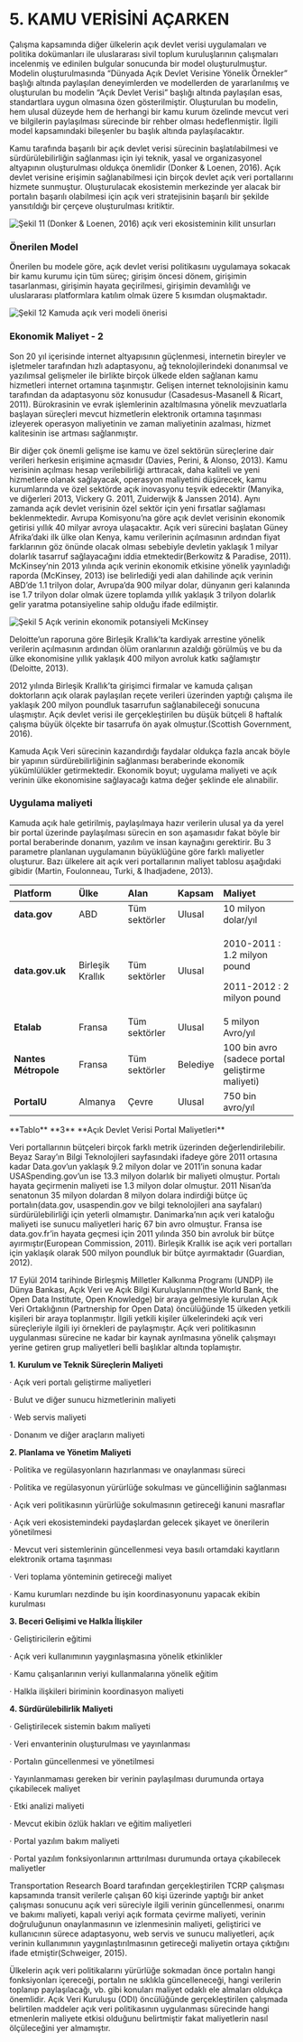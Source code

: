 # 5. KAMU VERİSİNİ AÇARKEN

Çalışma kapsamında diğer ülkelerin açık devlet verisi uygulamaları ve politika dokümanları ile uluslararası sivil toplum kuruluşlarının çalışmaları incelenmiş ve edinilen bulgular sonucunda bir model oluşturulmuştur. Modelin oluşturulmasında “Dünyada Açık Devlet Verisine Yönelik Örnekler” başlığı altında paylaşılan deneyimlerden ve modellerden de yararlanılmış ve oluşturulan bu modelin “Açık Devlet Verisi” başlığı altında paylaşılan esas, standartlara uygun olmasına özen gösterilmiştir. Oluşturulan bu modelin, hem ulusal düzeyde hem de herhangi bir kamu kurum özelinde mevcut veri ve bilgilerin paylaşılması sürecinde bir rehber olması hedeflenmiştir. İlgili model kapsamındaki bileşenler bu başlık altında paylaşılacaktır.

Kamu tarafında başarılı bir açık devlet verisi sürecinin başlatılabilmesi ve sürdürülebilirliğin sağlanması için iyi teknik, yasal ve organizasyonel altyapının oluşturulması oldukça önemlidir \(Donker & Loenen, 2016\). Açık devlet verisine erişimin sağlanabilmesi için birçok devlet açık veri portallarını hizmete sunmuştur. Oluşturulacak ekosistemin merkezinde yer alacak bir portalın başarılı olabilmesi için açık veri stratejisinin başarılı bir şekilde yansıtıldığı bir çerçeve oluşturulması kritiktir.  

![&#x15E;ekil 11 \(Donker &amp; Loenen, 2016\) a&#xE7;&#x131;k veri ekosisteminin kilit unsurlar&#x131;](.gitbook/assets/8.png)

### Önerilen Model

Önerilen bu modele göre, açık devlet verisi politikasını uygulamaya sokacak bir kamu kurumu için tüm süreç; girişim öncesi dönem, girişimin tasarlanması, girişimin hayata geçirilmesi, girişimin devamlılığı ve uluslararası platformlara katılım olmak üzere 5 kısımdan oluşmaktadır.

![&#x15E;ekil 12 Kamuda a&#xE7;&#x131;k veri modeli &#xF6;nerisi](.gitbook/assets/9.png)

### Ekonomik Maliyet - 2

Son 20 yıl içerisinde internet altyapısının güçlenmesi, internetin bireyler ve işletmeler tarafından hızlı adaptasyonu, ağ teknolojilerindeki donanımsal ve yazılımsal gelişmeler ile birlikte birçok ülkede elden sağlanan kamu hizmetleri internet ortamına taşınmıştır. Gelişen internet teknolojisinin kamu tarafından da adaptasyonu söz konusudur \(Casadesus-Masanell & Ricart, 2011\). Bürokrasinin ve evrak işlemlerinin azaltılmasına yönelik mevzuatlarla başlayan süreçleri mevcut hizmetlerin elektronik  ortamına taşınması izleyerek operasyon maliyetinin ve zaman maliyetinin azalması, hizmet kalitesinin ise artması sağlanmıştır.

Bir diğer çok önemli gelişme ise kamu ve özel sektörün süreçlerine dair verileri herkesin erişimine açmasıdır \(Davies, Perini, & Alonso, 2013\). Kamu verisinin açılması hesap verilebilirliği arttıracak, daha kaliteli ve yeni hizmetlere olanak sağlayacak, operasyon maliyetini düşürecek, kamu kurumlarında ve özel sektörde açık inovasyonu teşvik edecektir \(Manyika, ve diğerleri 2013, Vickery G. 2011, Zuiderwijk & Janssen 2014\). Aynı zamanda açık devlet verisinin özel sektör için yeni fırsatlar sağlaması beklenmektedir. Avrupa Komisyonu’na göre açık devlet verisinin ekonomik getirisi yıllık 40 milyar avroya ulaşacaktır. Açık veri sürecini başlatan Güney Afrika’daki ilk ülke olan Kenya, kamu verilerinin açılmasının ardından fiyat farklarının göz önünde olacak olması sebebiyle devletin yaklaşık 1 milyar dolarlık tasarruf sağlayacağını iddia etmektedir\(Berkowitz & Paradise, 2011\). McKinsey’nin 2013 yılında açık verinin ekonomik etkisine yönelik yayınladığı raporda \(McKinsey, 2013\) ise belirlediği yedi alan dahilinde açık verinin ABD’de 1.1 trilyon dolar, Avrupa’da 900 milyar dolar, dünyanın geri kalanında ise 1.7 trilyon dolar olmak üzere toplamda yıllık yaklaşık 3 trilyon dolarlık gelir yaratma potansiyeline sahip olduğu ifade edilmiştir.

![&#x15E;ekil 5 A&#xE7;&#x131;k verinin ekonomik potansiyeli McKinsey](.gitbook/assets/5.png)

Deloitte’un raporuna göre Birleşik Krallık’ta kardiyak arrestine yönelik verilerin açılmasının ardından ölüm oranlarının azaldığı görülmüş ve bu da ülke ekonomisine yıllık yaklaşık 400 milyon avroluk katkı sağlamıştır \(Deloitte, 2013\).

2012 yılında Birleşik Krallık’ta girişimci firmalar ve  kamuda çalışan doktorların açık olarak paylaşılan reçete verileri üzerinden yaptığı çalışma ile yaklaşık 200 milyon poundluk tasarrufun sağlanabileceği sonucuna ulaşmıştır. Açık devlet verisi ile gerçekleştirilen bu düşük bütçeli 8 haftalık çalışma büyük ölçekte bir tasarrufa ön ayak olmuştur.\(Scottish Government, 2016\).

Kamuda Açık Veri sürecinin kazandırdığı faydalar oldukça fazla ancak böyle bir yapının sürdürebilirliğinin sağlanması beraberinde ekonomik yükümlülükler getirmektedir. Ekonomik boyut; uygulama maliyeti ve açık verinin ülke ekonomisine sağlayacağı katma değer şeklinde ele alınabilir.  


### **Uygulama maliyeti**

Kamuda açık hale getirilmiş, paylaşılmaya hazır verilerin ulusal ya da yerel bir portal üzerinde paylaşılması sürecin en son aşamasıdır fakat böyle bir portal beraberinde donanım, yazılım ve insan kaynağını gerektirir. Bu 3 parametre planlanan uygulamanın büyüklüğüne göre farklı maliyetler oluşturur. Bazı ülkelere ait açık veri portallarının maliyet tablosu aşağıdaki gibidir \(Martin, Foulonneau, Turki, & Ihadjadene, 2013\).

<table>
  <thead>
    <tr>
      <th style="text-align:left"><b>Platform</b>
      </th>
      <th style="text-align:left"><b>&#xDC;lke</b>
      </th>
      <th style="text-align:left"><b>Alan</b>
      </th>
      <th style="text-align:left"><b>Kapsam</b>
      </th>
      <th style="text-align:left"><b>Maliyet</b>
      </th>
    </tr>
  </thead>
  <tbody>
    <tr>
      <td style="text-align:left"><b>data.gov</b>
      </td>
      <td style="text-align:left">ABD</td>
      <td style="text-align:left">T&#xFC;m sekt&#xF6;rler</td>
      <td style="text-align:left">Ulusal</td>
      <td style="text-align:left">10 milyon dolar/y&#x131;l</td>
    </tr>
    <tr>
      <td style="text-align:left"><b>data.gov.uk</b>
      </td>
      <td style="text-align:left">Birle&#x15F;ik Krall&#x131;k</td>
      <td style="text-align:left">T&#xFC;m sekt&#xF6;rler</td>
      <td style="text-align:left">Ulusal</td>
      <td style="text-align:left">
        <p>2010-2011 : 1.2 milyon pound</p>
        <p>2011-2012 : 2 milyon pound</p>
      </td>
    </tr>
    <tr>
      <td style="text-align:left"><b>Etalab</b>
      </td>
      <td style="text-align:left">Fransa</td>
      <td style="text-align:left">T&#xFC;m sekt&#xF6;rler</td>
      <td style="text-align:left">Ulusal</td>
      <td style="text-align:left">5 milyon Avro/y&#x131;l</td>
    </tr>
    <tr>
      <td style="text-align:left"><b>Nantes M&#xE9;tropole</b>
      </td>
      <td style="text-align:left">Fransa</td>
      <td style="text-align:left">T&#xFC;m sekt&#xF6;rler</td>
      <td style="text-align:left">Belediye</td>
      <td style="text-align:left">100 bin avro (sadece portal geli&#x15F;tirme maliyeti)</td>
    </tr>
    <tr>
      <td style="text-align:left"><b>PortalU</b>
      </td>
      <td style="text-align:left">Almanya</td>
      <td style="text-align:left">&#xC7;evre</td>
      <td style="text-align:left">Ulusal</td>
      <td style="text-align:left">750 bin avro/y&#x131;l</td>
    </tr>
  </tbody>
</table>**Tablo** **3** **Açık Devlet Verisi Portal Maliyetleri**

Veri portallarının bütçeleri birçok farklı metrik üzerinden değerlendirilebilir. Beyaz Saray’ın Bilgi Teknolojileri sayfasındaki ifadeye göre 2011 ortasına kadar Data.gov’un yaklaşık 9.2 milyon dolar ve 2011’in sonuna kadar USASpending.gov’un ise 13.3 milyon dolarlık bir maliyeti olmuştur. Portalı hayata geçirmenin maliyeti ise 1.3 milyon dolar olmuştur. 2011 Nisan’da senatonun 35 milyon dolardan 8 milyon dolara indirdiği bütçe üç portalın\(data.gov, usaspendin.gov ve bilgi teknolojileri ana sayfaları\) sürdürülebilirliği için yeterli olmamıştır. Danimarka’nın açık veri kataloğu maliyeti ise sunucu maliyetleri hariç 67 bin avro olmuştur. Fransa ise data.gov.fr’in hayata geçmesi için 2011 yılında 350 bin avroluk bir bütçe ayırmıştır\(European Commission, 2011\). Birleşik Krallık ise açık veri portalları için yaklaşık olarak 500 milyon poundluk bir bütçe ayırmaktadır \(Guardian, 2012\).

17 Eylül 2014 tarihinde Birleşmiş Milletler Kalkınma Programı \(UNDP\) ile Dünya Bankası, Açık Veri ve Açık Bilgi Kuruluşlarının\(the World Bank, the Open Data Institute, Open Knowledge\) bir araya gelmesiyle kurulan Açık Veri Ortaklığının \(Partnership for Open Data\) öncülüğünde 15 ülkeden yetkili kişileri bir araya toplanmıştır. İlgili yetkili kişiler ülkelerindeki açık veri süreçleriyle ilgili iyi örnekleri de paylaşmıştır. Açık veri politikasının uygulanması sürecine ne kadar bir kaynak ayrılmasına yönelik çalışmayı yerine getiren grup maliyetleri belli başlıklar altında toplamıştır.

**1.**      **Kurulum ve Teknik Süreçlerin Maliyeti**

·         Açık veri portalı geliştirme maliyetleri

·         Bulut ve diğer sunucu hizmetlerinin maliyeti

·         Web servis maliyeti

·         Donanım ve diğer araçların maliyeti

**2. Planlama ve Yönetim Maliyeti**

·         Politika ve regülasyonların hazırlanması ve onaylanması süreci

·         Politika ve regülasyonun yürürlüğe sokulması ve güncelliğinin sağlanması

·         Açık veri politikasının yürürlüğe sokulmasının getireceği kanuni masraflar

·         Açık veri ekosistemindeki paydaşlardan gelecek şikayet ve önerilerin yönetilmesi

·         Mevcut veri sistemlerinin güncellenmesi veya basılı ortamdaki kayıtların elektronik ortama taşınması

·         Veri toplama yönteminin getireceği maliyet

·         Kamu kurumları nezdinde bu işin koordinasyonunu yapacak ekibin kurulması

**3. Beceri Gelişimi ve Halkla İlişkiler**

·         Geliştiricilerin eğitimi

·         Açık veri kullanımının yaygınlaşmasına yönelik etkinlikler

·         Kamu çalışanlarının veriyi kullanmalarına yönelik eğitim

·         Halkla ilişkileri biriminin koordinasyon maliyeti

**4. Sürdürülebilirlik Maliyeti**

·         Geliştirilecek sistemin bakım maliyeti

·         Veri envanterinin oluşturulması ve yayınlanması

·         Portalın güncellenmesi ve yönetilmesi

·         Yayınlanmaması gereken bir verinin paylaşılması durumunda ortaya çıkabilecek maliyet

·         Etki analizi maliyeti

·         Mevcut ekibin özlük hakları ve eğitim maliyetleri

·         Portal yazılım bakım maliyeti

·         Portal yazılım fonksiyonlarının arttırılması durumunda ortaya çıkabilecek maliyetler

Transportation Research Board tarafından gerçekleştirilen TCRP çalışması kapsamında transit verilerle çalışan 60 kişi üzerinde yaptığı bir anket çalışması sonucunu açık veri süreciyle ilgili verinin güncellenmesi, onarımı ve bakımı  maliyeti, kapalı veriyi açık formata çevirme maliyeti, verinin doğruluğunun onaylanmasının ve izlenmesinin maliyeti, geliştirici ve kullanıcının sürece adaptasyonu, web servis ve sunucu maliyetleri, açık verinin kullanımının yaygınlaştırılmasının getireceği maliyetin ortaya çıktığını ifade etmiştir\(Schweiger, 2015\).

Ülkelerin açık veri politikalarını yürürlüğe sokmadan önce portalın hangi fonksiyonları içereceği, portalın ne sıklıkla güncelleneceği, hangi verilerin toplanıp paylaşılacağı, vb. gibi konuları maliyet odaklı ele almaları oldukça önemlidir. Açık Veri Kuruluşu \(ODI\) öncülüğünde gerçekleştirilen çalışmada belirtilen maddeler açık veri politikasının uygulanması sürecinde hangi etmenlerin maliyete etkisi olduğunu belirtmiştir fakat maliyetlerin nasıl ölçüleceğini yer almamıştır.

